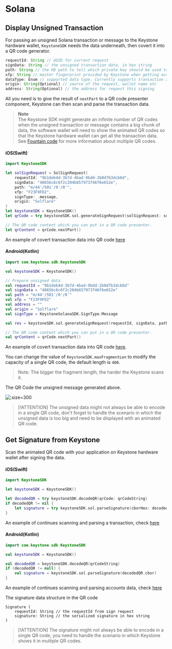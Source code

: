 # Solana

## Display Unsigned Transaction

For passing an unsigned Solana transaction or message to the Keystone hardware wallet,
`KeystoneSDK` needs the data underneath, then covert it into a QR code generator.

```js
requestId: String // UUID for current request
signData: String // the unsigned transaction data, in hex string
path: String // the HD path to tell which private key should be used to sign the data
xfp: String // master fingerprint provided by Keystone when getting accounts
dataType: Enum // supported data type. Currently supports transaction and message
origin: String(Optional) // source of the request, wallet name etc
address: String(Optional) // the address for request this signing
```

All you need is to give the result of `nextPart` to a QR code presenter component,
Keystone can then scan and parse the transaction data.

> **Note**  
> The Keystone SDK might generate an infinite number of QR codes when the unsigned transaction or message contains a big chunk of data,
> the software wallet will need to show the animated QR codes so that the Keystone hardware wallet can get all the
> transaction data. See [Fountain code](https://en.wikipedia.org/wiki/Fountain_code) for more information about multiple QR codes.


<!-- tabs:start -->

#### **iOS(Swift)**

```swift
import KeystoneSDK

let solSignRequest = SolSignRequest(
    requestId: "9b1deb4d-3b7d-4bad-9bdd-2b0d7b3dcb6d",
    signData: "48656c6c6f2c204b657973746f6e652e",
    path: "m/44'/501'/0'/0'",
    xfp: "F23F9FD2",
    signType: .message,
    origin: "Solflare"
)
let keystoneSDK = KeystoneSDK()
let qrCode = try keystoneSDK.sol.generateSignRequest(solSignRequest: solSignRequest)

// The QR code content which you can put in a QR code presenter.
let qrContent = qrCode.nextPart()
```

An example of covert transaction data into QR code [here](https://github.com/KeystoneHQ/keystone-sdk-ios-demo/blob/master/keystone-sdk-ios-demo/SignTransaction.swift)

#### **Android(Kotlin)**


```kotlin
import com.keystone.sdk.KeystoneSDK

val keystoneSDK = KeystoneSDK()

// Prepare unsigned data
val requestId = "9b1deb4d-3b7d-4bad-9bdd-2b0d7b3dcb6d"
val signData = "48656c6c6f2c204b657973746f6e652e"
val path = "m/44'/501'/0'/0'"
val xfp = "F23F9FD2"
val address = ""
val origin = "Solflare"
val signType = KeystoneSolanaSDK.SignType.Message

val res = keystoneSDK.sol.generateSignRequest(requestId, signData, path, xfp, address, origin, signType)

// The QR code content which you can put in a QR code presenter.
val qrContent = qrCode.nextPart()
```
An example of covert transaction data into QR code [here](https://github.com/KeystoneHQ/keystone-sdk-android-demo/blob/master/app/src/main/kotlin/com/keystone/sdk/demo/PlayerFragment.kt).

<!-- tabs:end -->

You can change the value of `KeystoneSDK.maxFragmentLen` to modify the capacity of a single QR code, the default length is `400`.

> Note:
> The bigger the fragment length, the harder the Keystone scans it.

The QR Code the unsigned message generated above.

![](/_media/sign-sol-message.png ':size=300')

> [!ATTENTION]
> The unsigned data might not always be able to encode in a single QR code,
> don't forget to handle the scenario in which the unsigned data is too big and need to be displayed with an animated QR code.

## Get Signature from Keystone

Scan the animated QR code with your application on Keystone hardware wallet after signing the data.

<!-- tabs:start -->

#### **iOS(Swift)**

```swift
import KeystoneSDK

let keystoneSDK = KeystoneSDK()

let decodedQR = try keystoneSDK.decodeQR(qrCode: qrCodeString)
if decodedQR != nil {
    let signature = try keystoneSDK.sol.parseSignature(cborHex: decodedQR.cbor)
}
```
An example of continues scanning and parsing a transaction, check [here](https://github.com/KeystoneHQ/keystone-sdk-ios-demo/blob/master/keystone-sdk-ios-demo/SignTransaction.swift)

#### **Android(Kotlin)**

```kotlin
import com.keystone.sdk.KeystoneSDK

val keystoneSDK = KeystoneSDK()

val decodedQR = keystoneSDK.decodeQR(qrCodeString)
if (decodedQR != null) {
    val signature = keystoneSDK.sol.parseSignature(decodedQR.cbor)
}
```
An example of continues scanning and parsing accounts data, check [here](https://github.com/KeystoneHQ/keystone-sdk-android-demo/blob/master/app/src/main/kotlin/com/keystone/sdk/demo/ScannerFragment.kt)

<!-- tabs:end -->

The signature data structure in the QR code
```
Signature (
    requestId: String // the requestId from sign request
    signature: String // the serialized signature in hex string
)
```
> [!ATTENTION]
> The signature might not always be able to encode in a single QR code,
> you need to handle the scenario in which Keystone shows it in multiple QR codes.

